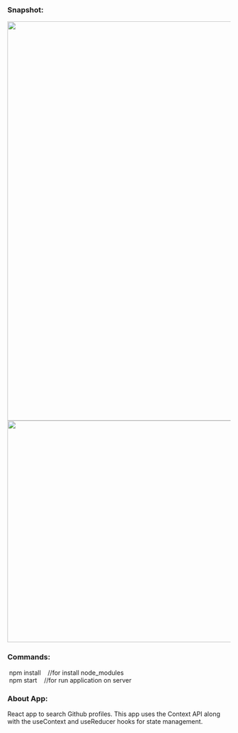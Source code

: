 
<h3>Snapshot:</h3>
<div align="center">
 <p float="left">
  <img src="https://user-images.githubusercontent.com/38814709/68846888-91b91e00-06ef-11ea-9756-a2813b7977e0.png" width="700" height="900"/>
	 <br/>
  <img src="https://user-images.githubusercontent.com/38814709/68846890-9251b480-06ef-11ea-9ee3-602276af71e2.png" width="700" height="500"/>
	</p>
</div>
<h3>Commands:</h3>
	&nbsp;<span>npm install &nbsp;&nbsp;&nbsp;//for install node_modules</span>
	<br/>
	&nbsp;<span>npm start &nbsp;&nbsp;&nbsp;//for run application on server</span>
<br>
<h3>About App:</h3>
        <p>React app to search Github profiles. This app uses the Context API along with the useContext and useReducer hooks for state management.</p>
	







